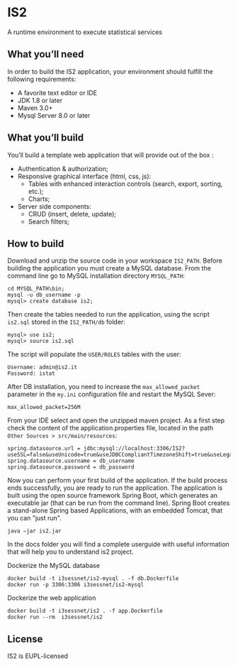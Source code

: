 # IS2
A runtime environment to execute statistical services

## What you’ll need

In order to build the IS2 application, your environment should fulfill the following requirements:

* A favorite text editor or IDE
* JDK 1.8 or later
* Maven 3.0+
* Mysql Server 8.0 or later

## What you’ll build

You’ll build a template web application that will provide out of the box :
* Authentication & authorization;
* Responsive graphical interface (html, css, js):
  * Tables with enhanced interaction controls (search, export, sorting, etc.);
  * Charts;
* Server side components:
  * CRUD (insert, delete, update);
  * Search filters;
  
## How to build
Download and unzip the source code in your workspace `IS2_PATH`.
Before building the application you must create a MySQL database. From the command line go to MySQL installation directory `MYSQL_PATH`:
```
cd MYSQL_PATH\bin;
mysql -u db_username -p
mysql> create database is2;
```
Then create the tables needed to run the application, using the script `is2.sql` stored in the `IS2_PATH/db` folder:
```
mysql> use is2;
mysql> source is2.sql
```

The script will populate the `USER/ROLES` tables with the user:
```
Username: admin@is2.it
Password: istat
``` 

After DB installation, you need to increase the `max_allowed_packet` parameter  in the `my.ini` configuration file and restart the MySQL Sever:
```
max_allowed_packet=256M
```

From your IDE select and open the unzipped maven project.
As a first step check the content of the application.properties file, located in the path `Other Sources > src/main/resources`:

```
spring.datasource.url = jdbc:mysql://localhost:3306/IS2?useSSL=false&useUnicode=true&useJDBCCompliantTimezoneShift=true&useLegacyDatetimeCode=false&serverTimezone=UTC
spring.datasource.username = db_username
spring.datasource.password = db_password
```
Now you can perform your first build of the application.
If the build process ends successfully, you are ready to run the application. 
The application is built using the open source framework Spring Boot, which generates an 
executable jar (that can be run from the command line). Spring Boot creates a stand-alone Spring 
based Applications, with an embedded Tomcat, that you can "just run".
```
java –jar is2.jar
```
In the docs folder you will find a complete userguide with useful information that will help you to understand is2 project.

Dockerize the MySQL database
```
docker build -t i3sessnet/is2-mysql . -f db.Dockerfile
docker run -p 3306:3306 i3sessnet/is2-mysql
```

Dockerize the web application
```
docker build -t i3sessnet/is2 . -f app.Dockerfile
docker run --rm  i3sessnet/is2 
```

## License
IS2 is EUPL-licensed
